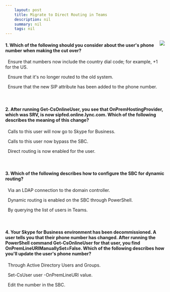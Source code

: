```yaml
---
    layout: post
    title: Migrate to Direct Routing in Teams 
    description: nil
    summary: nil
    tags: nil
---
```



 <a target="_blank" href="https://docs.microsoft.com/en-us/learn/modules/m365-teams-migrate-direct-routing/6-knowledge-check/"><i class="fas fa-external-link-alt"></i> </a>
 <img align="right" src="https://docs.microsoft.com/en-us/learn/achievements/migrate-to-direct-routing-in-teams.svg">
####  1. Which of the following should you consider about the user's phone number when making the cut over?


<i class='far fa-square'></i> &nbsp;&nbsp;Ensure that numbers now include the country dial code; for example, +1 for the US.

<i class='fas fa-check-square' style='color: Dodgerblue;'></i> &nbsp;&nbsp;Ensure that it's no longer routed to the old system.

<i class='far fa-square'></i> &nbsp;&nbsp;Ensure that the new SIP attribute has been added to the phone number.
<br />
<br />
<br />

####  2. After running Get-CsOnlineUser, you see that OnPremHostingProvider, which was SRV, is now sipfed.online.lync.com. Which of the following describes the meaning of this change?


<i class='far fa-square'></i> &nbsp;&nbsp;Calls to this user will now go to Skype for Business.

<i class='far fa-square'></i> &nbsp;&nbsp;Calls to this user now bypass the SBC.

<i class='fas fa-check-square' style='color: Dodgerblue;'></i> &nbsp;&nbsp;Direct routing is now enabled for the user.
<br />
<br />
<br />

####  3. Which of the following describes how to configure the SBC for dynamic routing?


<i class='fas fa-check-square' style='color: Dodgerblue;'></i> &nbsp;&nbsp;Via an LDAP connection to the domain controller.

<i class='far fa-square'></i> &nbsp;&nbsp;Dynamic routing is enabled on the SBC through PowerShell.

<i class='far fa-square'></i> &nbsp;&nbsp;By querying the list of users in Teams.
<br />
<br />
<br />

####  4. Your Skype for Business environment has been decommissioned. A user tells you that their phone number has changed. After running the PowerShell command Get-CsOnlineUser for that user, you find OnPremLineURIManuallySet=False. Which of the following describes how you'll update the user's phone number?


<i class='far fa-square'></i> &nbsp;&nbsp;Through Active Directory Users and Groups.

<i class='fas fa-check-square' style='color: Dodgerblue;'></i> &nbsp;&nbsp;Set-CsUser user -OnPremLineURI value.

<i class='far fa-square'></i> &nbsp;&nbsp;Edit the number in the SBC.
<br />
<br />
<br />
